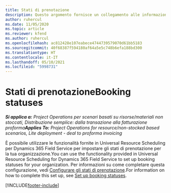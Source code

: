 ```yaml
---
title: Stati di prenotazione
description: Questo argomento fornisce un collegamento alle informazioni su come prenotare gli stati in Project Operations.
author: ruhercul
ms.date: 11/05/2020
ms.topic: article
ms.reviewer: kfend
ms.author: ruhercul
ms.openlocfilehash: ac812428e107eabece4744739579070d61bb5183
ms.sourcegitcommit: 40f68387f594180af64a5e5c748b6efa188bd300
ms.translationtype: HT
ms.contentlocale: it-IT
ms.lasthandoff: 05/10/2021
ms.locfileid: "5998731"
---
```

# <a name="booking-statuses"></a><span data-ttu-id="c649d-103">Stati di prenotazione</span><span class="sxs-lookup"><span data-stu-id="c649d-103">Booking statuses</span></span>

<span data-ttu-id="c649d-104">_**Si applica a:** Project Operations per scenari basati su risorse/materiali non stoccati, Distribuzione semplice: dalla transazione alla fatturazione proforma_</span><span class="sxs-lookup"><span data-stu-id="c649d-104">_**Applies To:** Project Operations for resource/non-stocked based scenarios, Lite deployment - deal to proforma invoicing_</span></span>

<span data-ttu-id="c649d-105">È possibile utilizzare le funzionalità fornite in Universal Resource Scheduling per Dynamics 365 Field Service per impostare gli stati di prenotazione per la tua organizzazione.</span><span class="sxs-lookup"><span data-stu-id="c649d-105">You can use the functionality provided in Universal Resource Scheduling for Dynamics 365 Field Service to set up booking statuses for your organization.</span></span> <span data-ttu-id="c649d-106">Per informazioni su come completare questa configurazione, vedi [Configurare gli stati di prenotazione](/dynamics365/field-service/set-up-booking-statuses).</span><span class="sxs-lookup"><span data-stu-id="c649d-106">For information on how to complete this set up, see [Set up booking statuses](/dynamics365/field-service/set-up-booking-statuses).</span></span>


[!INCLUDE[footer-include](../includes/footer-banner.md)]